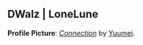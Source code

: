 ## DWalz | LoneLune

**Profile Picture**: [*Connection*](https://www.yuumeiart.com/#/connection/) by [Yuumei](https://www.yuumeiart.com/).
